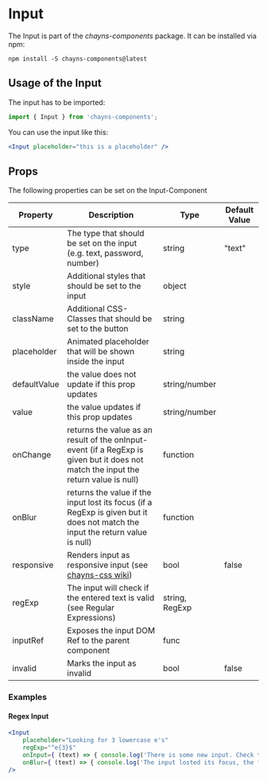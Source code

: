 # Input

The Input is part of the *chayns-components* package. It can be installed via npm:

    npm install -S chayns-components@latest


## Usage of the Input
The input has to be imported:

```js
import { Input } from 'chayns-components';
```


You can use the input like this:
```jsx
<Input placeholder="this is a placeholder" />
```

## Props
The following properties can be set on the Input-Component

| Property     | Description                                                                       | Type           | Default Value |
|--------------|-----------------------------------------------------------------------------------|----------------|---------------|
| type         | The type that should be set on the input (e.g. text, password, number)            | string         | "text"        |
| style        | Additional styles that should be set to the input                                 | object         |               |
| className    | Additional CSS-Classes that should be set to the button                           | string         |               |
| placeholder  | Animated placeholder that will be shown inside the input                          | string         |               |
| defaultValue | the value does not update if this prop updates                                    | string/number  |               |
| value        | the value updates if this prop updates                                            | string/number  |               |
| onChange     | returns the value as an result of the onInput-event (if a RegExp is given but it does not match the input the return value is null) | function  |  |
| onBlur       | returns the value if the input lost its focus (if a RegExp is given but it does not match the input the return value is null) | function  |  |
| responsive   | Renders input as responsive input (see [chayns-css wiki](https://github.com/TobitSoftware/chayns-css/wiki/form-elements#responsive-input)) | bool  | false  |
| regExp       | The input will check if the entered text is valid (see Regular Expressions)       | string, RegExp |               |
| inputRef     | Exposes the input DOM Ref to the parent component                                 | func           |               |
| invalid      | Marks the input as invalid                                                        | bool           | false         |


### Examples
#### Regex Input
```jsx
<Input
    placeholder="Looking for 3 lowercase e's"
    regExp="^e{3}$" 
    onInput={ (text) => { console.log('There is some new input. Check the new text: ', text); }}
    onBlur={ (text) => { console.log('The input losted its focus, the final input is: ', text); }}
/>
```
